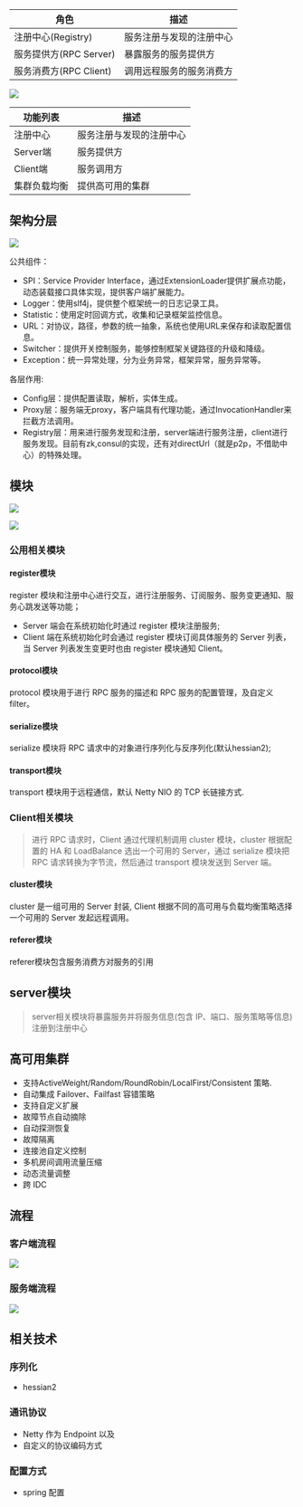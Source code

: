 | 角色                | 描述                             | 
|--------------------|----------------------------------|
|注册中心(Registry)   |服务注册与发现的注册中心            |
|服务提供方(RPC Server) |暴露服务的服务提供方                |
|服务消费方(RPC Client) |调用远程服务的服务消费方            |

![](image/motan-architecture.jpg)

|功能列表   | 描述                |
|----------|---------------------|
|注册中心   |服务注册与发现的注册中心|
|Server端   |服务提供方            |
|Client端   |服务调用方            |
|集群负载均衡|提供高可用的集群    |

## 架构分层

![](image/motan-layer.png)

公共组件：
- SPI：Service Provider Interface，通过ExtensionLoader提供扩展点功能，动态装载接口具体实现，提供客户端扩展能力。
- Logger：使用slf4j，提供整个框架统一的日志记录工具。
- Statistic：使用定时回调方式，收集和记录框架监控信息。
- URL：对协议，路径，参数的统一抽象，系统也使用URL来保存和读取配置信息。
- Switcher：提供开关控制服务，能够控制框架关键路径的升级和降级。
- Exception：统一异常处理，分为业务异常，框架异常，服务异常等。

各层作用:
- Config层：提供配置读取，解析，实体生成。
- Proxy层：服务端无proxy，客户端具有代理功能，通过InvocationHandler来拦截方法调用。
- Registry层：用来进行服务发现和注册，server端进行服务注册，client进行服务发现。目前有zk,consul的实现，还有对directUrl（就是p2p，不借助中心）的特殊处理。

## 模块

![](image/motan-model.jpg)

![](image/motan-model1.png)

### 公用相关模块

#### register模块
register 模块和注册中心进行交互，进行注册服务、订阅服务、服务变更通知、服务心跳发送等功能；
- Server 端会在系统初始化时通过 register 模块注册服务;
- Client 端在系统初始化时会通过 register 模块订阅具体服务的 Server 列表，当 Server 列表发生变更时也由 register 模块通知 Client。

#### protocol模块
protocol 模块用于进行 RPC 服务的描述和 RPC 服务的配置管理，及自定义 filter。

#### serialize模块
serialize 模块将 RPC 请求中的对象进行序列化与反序列化(默认hessian2);

#### transport模块
transport 模块用于远程通信，默认 Netty NIO 的 TCP 长链接方式.

### Client相关模块
> 进行 RPC 请求时，Client 通过代理机制调用 cluster 模块，cluster 根据配置的 HA 和 LoadBalance 选出一个可用的 Server，通过 serialize 模块把RPC 请求转换为字节流，然后通过 transport 模块发送到 Server 端。

#### cluster模块
cluster 是一组可用的 Server 封装, Client 根据不同的高可用与负载均衡策略选择一个可用的 Server 发起远程调用。

#### referer模块
referer模块包含服务消费方对服务的引用

## server模块
> server相关模块将暴露服务并将服务信息(包含 IP、端口、服务策略等信息)注册到注册中心

## 高可用集群
- 支持ActiveWeight/Random/RoundRobin/LocalFirst/Consistent 策略.
- 自动集成 Failover、Failfast 容错策略
- 支持自定义扩展
- 故障节点自动摘除
- 自动探测恢复
- 故障隔离
- 连接池自定义控制
- 多机房间调用流量压缩
- 动态流量调整
- 跨 IDC

## 流程

### 客户端流程

![](image/motan-client.jpg)

### 服务端流程

![](image/motan-server.jpg)

## 相关技术

### 序列化
- hessian2

### 通讯协议
- Netty 作为 Endpoint 以及
- 自定义的协议编码方式

### 配置方式
- spring 配置